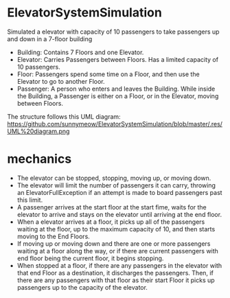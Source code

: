 # ElevatorSystemSimulation
Simulated a elevator with capacity of 10 passengers to take passengers up and down in a 7-floor building

*	Building: Contains 7 Floors and one Elevator. 
*	Elevator: Carries Passengers between Floors. Has a limited capacity of 10 passengers.
*	Floor: Passengers spend some time on a Floor, and then use the Elevator to go to another Floor.
*	Passenger: A person who enters and leaves the Building. While inside the Building, a Passenger is either on a Floor, or in the Elevator, moving between Floors.

The structure follows this UML diagram:
https://github.com/sunnymeow/ElevatorSystemSimulation/blob/master/.res/UML%20diagram.png

# mechanics
* The elevator can be stopped, stopping, moving up, or moving down.
* The elevator will limit the number of passengers it can carry, throwing an ElevatorFullException if an attempt is made to board passengers past this limit.
* A passenger arrives at the start floor at the start fime, waits for the elevator to arrive and stays on the elevator until arriving at the end floor.
* When a elevator arrives at a floor, it picks up all of the passengers waiting at the floor, up to the maximum capacity of 10, and then starts moving to the End Floors.
* If moving up or moving down and there are one or more passengers waiting at a floor along the way, or if there are current passengers with end floor being the current floor, it begins stopping.
* When stopped at a floor, if there are any passengers in the elevator with that end Floor as a destination, it discharges the passengers. Then, if there are any passengers with that floor as their start Floor it picks up passengers up to the capacity of the elevator.

